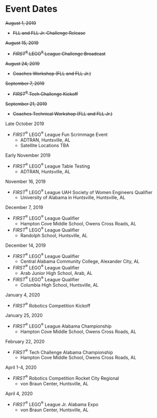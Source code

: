 # Event Dates

~~August 1, 2019~~
- ~~FLL and FLL Jr. Challenge Release~~

~~August 15, 2019~~
- ~~*FIRST*<sup>&reg;</sup> LEGO<sup>&reg;</sup> League Challenge Broadcast~~

~~August 24, 2019~~
- ~~Coaches Workshop (FLL and FLL Jr.)~~
    
~~September 7, 2019~~
- ~~*FIRST*<sup>&reg;</sup> Tech Challenge Kickoff~~

~~September 21, 2019~~
- ~~Coaches Technical Workshop (FLL and FLL Jr.)~~

Late October 2019
- *FIRST*<sup>&reg;</sup> LEGO<sup>&reg;</sup> League Fun Scrimmage Event
  - ADTRAN, Huntsville, AL
  - Satellite Locations TBA

Early November 2019
- *FIRST*<sup>&reg;</sup> LEGO<sup>&reg;</sup> League Table Testing
  - ADTRAN, Huntsville, AL

November 16, 2019
- *FIRST*<sup>&reg;</sup> LEGO<sup>&reg;</sup> League UAH Society of Women Engineers Qualifier
  - University of Alabama in Huntsville, Huntsville, AL

December 7, 2019
- *FIRST*<sup>&reg;</sup> LEGO<sup>&reg;</sup> League Qualifier
  - Hampton Cove Middle School, Owens Cross Roads, AL
- *FIRST*<sup>&reg;</sup> LEGO<sup>&reg;</sup> League Qualifier
  - Randolph School, Huntsville, AL

December 14, 2019
- *FIRST*<sup>&reg;</sup> LEGO<sup>&reg;</sup> League Qualifier
  - Central Alabama Community College, Alexander City, AL
- *FIRST*<sup>&reg;</sup> LEGO<sup>&reg;</sup> League Qualifier
  - Arab Junior High School, Arab, AL
- *FIRST*<sup>&reg;</sup> LEGO<sup>&reg;</sup> League Qualifier
  - Columbia High School, Huntsville, AL

January 4, 2020
- *FIRST*<sup>&reg;</sup> Robotics Competition Kickoff

January 25, 2020
- *FIRST*<sup>&reg;</sup> LEGO<sup>&reg;</sup> League Alabama Championship
  - Hampton Cove Middle School, Owens Cross Roads, AL

February 22, 2020
- *FIRST*<sup>&reg;</sup> Tech Challenge Alabama Championship
  - Hampton Cove Middle School, Owens Cross Roads, AL
    
April 1-4, 2020
- *FIRST*<sup>&reg;</sup> Robotics Competition Rocket City Regional
  - von Braun Center, Huntsville, AL

April 4, 2020
- *FIRST*<sup>&reg;</sup> LEGO<sup>&reg;</sup> League Jr. Alabama Expo
  - von Braun Center, Huntsville, AL
